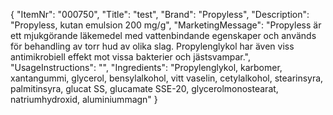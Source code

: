 {
  "ItemNr": "000750",
  "Title": "test",
  "Brand": "Propyless",
  "Description": "Propyless, kutan emulsion 200 mg/g",
  "MarketingMessage": "Propyless är ett mjukgörande läkemedel med vattenbindande egenskaper och används för behandling av torr hud av olika slag. Propylenglykol har även viss antimikrobiell effekt mot vissa bakterier och jästsvampar.",
  "UsageInstructions": "",
  "Ingredients": "Propylenglykol, karbomer, xantangummi, glycerol, bensylalkohol, vitt vaselin, cetylalkohol, stearinsyra, palmitinsyra, glucat SS, glucamate SSE-20, glycerolmonostearat, natriumhydroxid, aluminiummagn"
}
